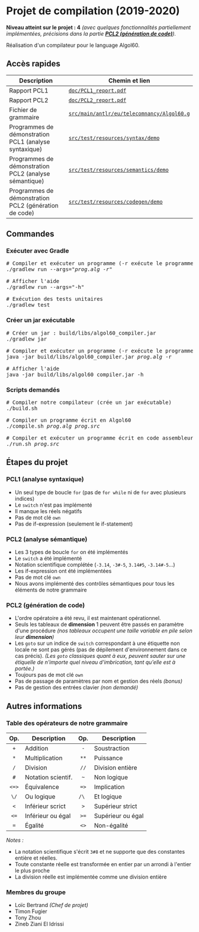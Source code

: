 # Projet de compilation (2019-2020)

**Niveau atteint sur le projet : 4** *(avec quelques fonctionnalités partiellement implémentées, précisions dans la partie [**PCL2 (génération de code)**](#pcl2-génération-de-code)).*

Réalisation d'un compilateur pour le language Algol60.

## Accès rapides

| Description | Chemin et lien |
|--- | --- |
| Rapport PCL1 | [`doc/PCL1_report.pdf`](doc/PCL1_report.pdf) |
| Rapport PCL2 | [`doc/PCL2_report.pdf`](doc/PCL2_report.pdf) |
| Fichier de grammaire | [`src/main/antlr/eu/telecomnancy/Algol60.g`](src/main/antlr/eu/telecomnancy/Algol60.g) |
| Programmes de démonstration PCL1 (analyse syntaxique) | [`src/test/resources/syntax/demo`](src/test/resources/syntax/demo) |
| Programmes de démonstration PCL2 (analyse sémantique) | [`src/test/resources/semantics/demo`](src/test/resources/semantics/demo) |
| Programmes de démonstration PCL2 (génération de code) | [`src/test/resources/codegen/demo`](src/test/resources/codegen/demo) |

## Commandes

### Exécuter avec Gradle

<pre>
# Compiler et exécuter un programme (-r exécute le programme automatiquement)
./gradlew run --args="<i>prog.alg -r</i>"

# Afficher l'aide
./gradlew run --args="-h"

# Exécution des tests unitaires
./gradlew test
</pre>

### Créer un jar exécutable

<pre>
# Créer un jar : build/libs/algol60_compiler.jar
./gradlew jar

# Compiler et exécuter un programme (-r exécute le programme automatiquement)
java -jar build/libs/algol60_compiler.jar <i>prog.alg</i> -r

# Afficher l'aide
java -jar build/libs/algol60_compiler.jar -h
</pre>

### Scripts demandés

<pre>
# Compiler notre compilateur (crée un jar exécutable)
./build.sh

# Compiler un programme écrit en Algol60
./compile.sh <i>prog.alg prog.src</i>

# Compiler et exécuter un programme écrit en code assembleur
./run.sh <i>prog.src</i>
</pre>

## Étapes du projet

### PCL1 (analyse syntaxique)

- Un seul type de boucle `for` (pas de `for while` ni de `for` avec plusieurs indices)
- Le `switch` n'est pas implémenté
- Il manque les réels négatifs
- Pas de mot clé `own`
- Pas de if-expression (seulement le if-statement)

### PCL2 (analyse sémantique)

- Les 3 types de boucle `for` on été implémentés
- Le `switch` a été implémenté
- Notation scientifique complétée (`-3.14`, `-3#-5`, `3.14#5`, `-3.14#-5`...)
- Les if-expression ont été implémentées
- Pas de mot clé `own`
- Nous avons implémenté des contrôles sémantiques pour tous les éléments de notre grammaire

### PCL2 (génération de code)

- L'ordre opératoire a été revu, il est maintenant opérationnel.
- Seuls les tableaux de **dimension** 1 peuvent être passés en paramètre d'une procédure *(nos tableaux occupent une taille variable en pile selon leur **dimension**)*
- Les `goto` sur un indice de `switch` correspondant à une étiquette non locale ne sont pas gérés (pas de dépilement d'environnement dans ce cas précis). *(Les `goto` classiques quant à eux, peuvent sauter sur une étiquelle de n'importe quel niveau d'imbrication, tant qu'elle est à portée.)*
- Toujours pas de mot clé `own`
- Pas de passage de paramètres par nom et gestion des réels *(bonus)*
- Pas de gestion des entrées clavier *(non demandé)*

## Autres informations

### Table des opérateurs de notre grammaire

| Op.   | Description         | Op.  | Description        |
|:-----:|---------------------|:----:|--------------------|
| `+`   | Addition            | `-`  | Soustraction       |
| `*`   | Multiplication      | `**` | Puissance          |
| `/`   | Division            | `//` | Division entière   | 
| `#`   | Notation scientif.  | `~`  | Non logique        |
| `<=>` | Équivalence         | `=>` | Implication        |
| `\/`  | Ou logique          | `/\ `| Et logique         |
| `<`   | Inférieur scrict    | `>`  | Supérieur strict   |
| `<=`  | Inférieur ou égal   | `>=` | Supérieur ou égal  |
| `=`   | Égalité             | `<>` | Non-égalité        |

*Notes :*
- La notation scientifique s'écrit `3#8` et ne supporte que des constantes entière et réelles.
- Toute constante réelle est transformée en entier par un arrondi à l'entier le plus proche
- La division réelle est implémentée comme une division entière

### Membres du groupe

- Loïc Bertrand *(Chef de projet)*
- Timon Fugier
- Tony Zhou
- Zineb Ziani El Idrissi

